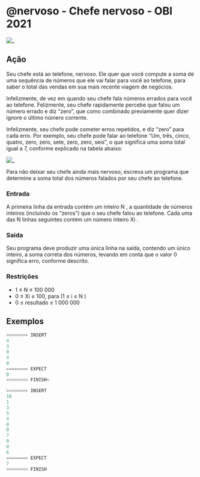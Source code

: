 # @nervoso - Chefe nervoso - OBI 2021

![_](https://raw.githubusercontent.com/qxcodefup/arcade/master/base/nervoso/cover.jpg)

[](solver.py)

## Ação

Seu chefe está ao telefone, nervoso. Ele quer que você compute a soma de uma sequência de números que ele vai falar para você ao telefone, para saber o total das vendas em sua mais recente viagem de negócios.

Infelizmente, de vez em quando seu chefe fala números errados para você ao telefone. Felizmente, seu chefe rapidamente percebe que falou um número errado e diz “zero”, que como combinado previamente quer dizer ignore o último número corrente.

Infelizmente, seu chefe pode cometer erros repetidos, e diz “zero” para cada erro. Por exemplo, seu chefe pode falar ao telefone “Um, três, cinco, quatro, zero, zero, sete, zero, zero, seis”, o que significa uma soma total igual a 7, conforme explicado na tabela abaixo:

![_](https://raw.githubusercontent.com/qxcodefup/arcade/master/base/nervoso/capa.png)

Para não deixar seu chefe ainda mais nervoso, escreva um programa que determine a soma total dos números falados por seu chefe ao telefone.

### Entrada

A primeira linha da entrada contém um inteiro N , a quantidade de números inteiros (incluindo os “zeros”) que o seu chefe falou ao telefone. Cada uma das N linhas seguintes contém um número inteiro Xi .

### Saida

Seu programa deve produzir uma única linha na saída, contendo um único inteiro, a soma correta dos números, levando em conta que o valor 0 significa erro, conforme descrito.

### Restrições

- 1 ≤ N ≤ 100 000
- 0 ≤ Xi ≤ 100, para (1 ≤ i ≤ N )
- 0 ≤ resultado ≤ 1 000 000

## Exemplos

``` py
>>>>>>>> INSERT
4
3
0
4
0
======== EXPECT
0
<<<<<<<< FINISH<

>>>>>>>> INSERT
10
1
3
5
4
0
0
7
0
0
6
======== EXPECT
7
<<<<<<<< FINISH

```
